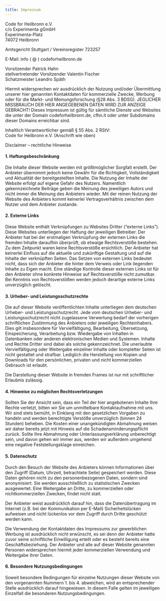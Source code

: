 ```yaml
---
title: Impressum
---
```

Code for Heilbronn e.V.  
c/o Experimenta gGmbH  
Experimenta-Platz  
74072 Heilbronn

Amtsgericht Stuttgart / Vereinsregister 723257

E-Mail: info ( @ ) codeforheilbronn.de

Vorsitzender Patrick Hahn  
stellvertretender Vorsitzender Valentin Fischer  
Schatzmeister Leandro Späth

Hiermit widersprechen wir ausdrücklich der Nutzung und/oder Übermittlung unserer hier genannten Kontaktdaten für kommerzielle Zwecke, Werbung oder für die Markt- und Meinungsforschung (§28 Abs. 3 BDSG). JEGLICHER MISSBRAUCH DER HIER ANGEGEBENEN DATEN WIRD ZUR ANZEIGE GEBRACHT!
Dieses Impressum ist gültig für sämtliche Dienste und Websites die unter der Domain codeforheilbronn.de, cfhn.it oder unter Subdomains dieser Domains erreichbar sind.


Inhaltlich Verantwortlicher gemäß § 55 Abs. 2 RStV:  
Code for Heilbronn e.V. (Anschrift wie oben)  

Disclaimer – rechtliche Hinweise

#### 1. Haftungsbeschränkung

Die Inhalte dieser Website werden mit größtmöglicher Sorgfalt erstellt. Der Anbieter übernimmt jedoch keine Gewähr für die Richtigkeit, Vollständigkeit und Aktualität der bereitgestellten Inhalte. Die Nutzung der Inhalte der Website erfolgt auf eigene Gefahr des Nutzers. Namentlich gekennzeichnete Beiträge geben die Meinung des jeweiligen Autors und nicht immer die Meinung des Anbieters wieder. Mit der reinen Nutzung der Website des Anbieters kommt keinerlei Vertragsverhältnis zwischen dem Nutzer und dem Anbieter zustande.

<h4>2. Externe Links</h4>
<p>
    Diese Website enthält Verknüpfungen zu Websites Dritter (“externe Links”). Diese Websites unterliegen der Haftung der jeweiligen Betreiber. Der Anbieter hat bei der erstmaligen Verknüpfung der externen Links die fremden Inhalte daraufhin überprüft, ob etwaige Rechtsverstöße bestehen. Zu dem Zeitpunkt waren keine Rechtsverstöße ersichtlich. Der Anbieter hat keinerlei Einfluss auf die aktuelle und zukünftige Gestaltung und auf die Inhalte der verknüpften Seiten. Das Setzen von externen Links bedeutet nicht, dass sich der Anbieter die hinter dem Verweis oder Link liegenden Inhalte zu Eigen macht. Eine ständige Kontrolle dieser externen Links ist für den Anbieter ohne konkrete Hinweise auf Rechtsverstöße nicht zumutbar. Bei Kenntnis von Rechtsverstößen werden jedoch derartige externe Links unverzüglich gelöscht.
</p>

<h4>3. Urheber- und Leistungsschutzrechte</h4>
<p>
    Die auf dieser Website veröffentlichten Inhalte unterliegen dem deutschen Urheber- und Leistungsschutzrecht. Jede vom deutschen Urheber- und Leistungsschutzrecht nicht zugelassene Verwertung bedarf der vorherigen schriftlichen Zustimmung des Anbieters oder jeweiligen Rechteinhabers. Dies gilt insbesondere für Vervielfältigung, Bearbeitung, Übersetzung, Einspeicherung, Verarbeitung bzw. Wiedergabe von Inhalten in Datenbanken oder anderen elektronischen Medien und Systemen. Inhalte und Rechte Dritter sind dabei als solche gekennzeichnet. Die unerlaubte Vervielfältigung oder Weitergabe einzelner Inhalte oder kompletter Seiten ist nicht gestattet und strafbar. Lediglich die Herstellung von Kopien und Downloads für den persönlichen, privaten und nicht kommerziellen Gebrauch ist erlaubt.
</p>

<p>
    Die Darstellung dieser Website in fremden Frames ist nur mit schriftlicher Erlaubnis zulässig.
</p>

<h4>4. Hinweise zu möglichen Rechtsverletzungen</h4>
<p>
    Sollten Sie der Ansicht sein, dass ein Teil der hier angebotenen Inhalte Ihre Rechte verletzt, bitten wir Sie um unmittelbare Kontaktaufnahme mit uns. Wir sind stets bemüht, in Einklang mit den gesetzlichen Vorgaben zu handeln und werden berechtigte Verstöße unverzüglich (binnen 24 Stunden) beheben. Die Kosten einer unangekündigten Abmahnung weisen wir daher bereits jetzt mit Hinweis auf die Schadensminderungspflicht zurück. Sollte Ihre Abmahnung oder Unterlassungserklärung unberechtigt sein, und davon gehen wir immer aus, werden wir außerdem umgehend eine negative Feststellungsklage einreichen.
</p>

<h4>5. Datenschutz</h4>
<p>
    Durch den Besuch der Website des Anbieters können Informationen über den Zugriff (Datum, Uhrzeit, betrachtete Seite) gespeichert werden. Diese Daten gehören nicht zu den personenbezogenen Daten, sondern sind anonymisiert. Sie werden ausschließlich zu statistischen Zwecken ausgewertet. Eine Weitergabe an Dritte, zu kommerziellen oder nichtkommerziellen Zwecken, findet nicht statt.
</p>

<p>
    Der Anbieter weist ausdrücklich darauf hin, dass die Datenübertragung im Internet (z.B. bei der Kommunikation per E-Mail) Sicherheitslücken aufweisen und nicht lückenlos vor dem Zugriff durch Dritte geschützt werden kann.
</p>

<p>
    Die Verwendung der Kontaktdaten des Impressums zur gewerblichen Werbung ist ausdrücklich nicht erwünscht, es sei denn der Anbieter hatte zuvor seine schriftliche Einwilligung erteilt oder es besteht bereits eine Geschäftsbeziehung. Der Anbieter und alle auf dieser Website genannten Personen widersprechen hiermit jeder kommerziellen Verwendung und Weitergabe ihrer Daten.
</p>

<h4>6. Besondere Nutzungsbedingungen</h4>
<p>
    Soweit besondere Bedingungen für einzelne Nutzungen dieser Website von den vorgenannten Nummern 1. bis 4. abweichen, wird an entsprechender Stelle ausdrücklich darauf hingewiesen. In diesem Falle gelten im jeweiligen Einzelfall die besonderen Nutzungsbedingungen.
</p>